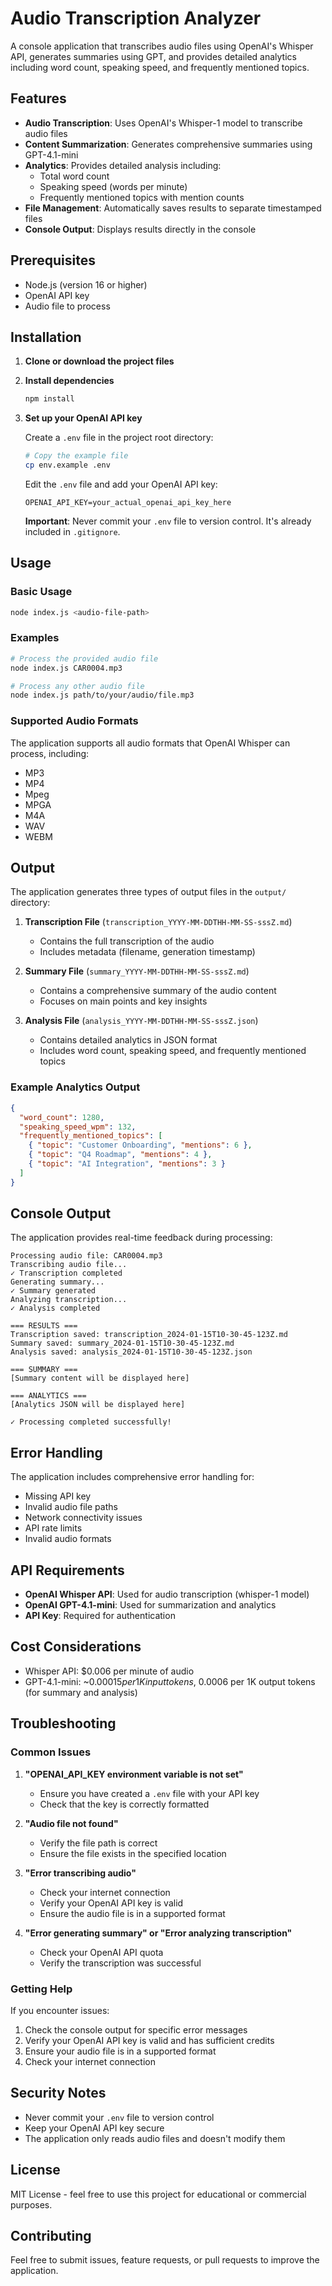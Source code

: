 # Audio Transcription Analyzer

A console application that transcribes audio files using OpenAI's Whisper API, generates summaries using GPT, and provides detailed analytics including word count, speaking speed, and frequently mentioned topics.

## Features

- **Audio Transcription**: Uses OpenAI's Whisper-1 model to transcribe audio files
- **Content Summarization**: Generates comprehensive summaries using GPT-4.1-mini
- **Analytics**: Provides detailed analysis including:
  - Total word count
  - Speaking speed (words per minute)
  - Frequently mentioned topics with mention counts
- **File Management**: Automatically saves results to separate timestamped files
- **Console Output**: Displays results directly in the console

## Prerequisites

- Node.js (version 16 or higher)
- OpenAI API key
- Audio file to process

## Installation

1. **Clone or download the project files**

2. **Install dependencies**
   ```bash
   npm install
   ```

3. **Set up your OpenAI API key**
   
   Create a `.env` file in the project root directory:
   ```bash
   # Copy the example file
   cp env.example .env
   ```
   
   Edit the `.env` file and add your OpenAI API key:
   ```
   OPENAI_API_KEY=your_actual_openai_api_key_here
   ```
   
   **Important**: Never commit your `.env` file to version control. It's already included in `.gitignore`.

## Usage

### Basic Usage

```bash
node index.js <audio-file-path>
```

### Examples

```bash
# Process the provided audio file
node index.js CAR0004.mp3

# Process any other audio file
node index.js path/to/your/audio/file.mp3
```

### Supported Audio Formats

The application supports all audio formats that OpenAI Whisper can process, including:
- MP3
- MP4
- Mpeg
- MPGA
- M4A
- WAV
- WEBM

## Output

The application generates three types of output files in the `output/` directory:

1. **Transcription File** (`transcription_YYYY-MM-DDTHH-MM-SS-sssZ.md`)
   - Contains the full transcription of the audio
   - Includes metadata (filename, generation timestamp)

2. **Summary File** (`summary_YYYY-MM-DDTHH-MM-SS-sssZ.md`)
   - Contains a comprehensive summary of the audio content
   - Focuses on main points and key insights

3. **Analysis File** (`analysis_YYYY-MM-DDTHH-MM-SS-sssZ.json`)
   - Contains detailed analytics in JSON format
   - Includes word count, speaking speed, and frequently mentioned topics

### Example Analytics Output

```json
{
  "word_count": 1280,
  "speaking_speed_wpm": 132,
  "frequently_mentioned_topics": [
    { "topic": "Customer Onboarding", "mentions": 6 },
    { "topic": "Q4 Roadmap", "mentions": 4 },
    { "topic": "AI Integration", "mentions": 3 }
  ]
}
```

## Console Output

The application provides real-time feedback during processing:

```
Processing audio file: CAR0004.mp3
Transcribing audio file...
✓ Transcription completed
Generating summary...
✓ Summary generated
Analyzing transcription...
✓ Analysis completed

=== RESULTS ===
Transcription saved: transcription_2024-01-15T10-30-45-123Z.md
Summary saved: summary_2024-01-15T10-30-45-123Z.md
Analysis saved: analysis_2024-01-15T10-30-45-123Z.json

=== SUMMARY ===
[Summary content will be displayed here]

=== ANALYTICS ===
[Analytics JSON will be displayed here]

✓ Processing completed successfully!
```

## Error Handling

The application includes comprehensive error handling for:
- Missing API key
- Invalid audio file paths
- Network connectivity issues
- API rate limits
- Invalid audio formats

## API Requirements

- **OpenAI Whisper API**: Used for audio transcription (whisper-1 model)
- **OpenAI GPT-4.1-mini**: Used for summarization and analytics
- **API Key**: Required for authentication

## Cost Considerations

- Whisper API: $0.006 per minute of audio
- GPT-4.1-mini: ~$0.00015 per 1K input tokens, ~$0.0006 per 1K output tokens (for summary and analysis)

## Troubleshooting

### Common Issues

1. **"OPENAI_API_KEY environment variable is not set"**
   - Ensure you have created a `.env` file with your API key
   - Check that the key is correctly formatted

2. **"Audio file not found"**
   - Verify the file path is correct
   - Ensure the file exists in the specified location

3. **"Error transcribing audio"**
   - Check your internet connection
   - Verify your OpenAI API key is valid
   - Ensure the audio file is in a supported format

4. **"Error generating summary" or "Error analyzing transcription"**
   - Check your OpenAI API quota
   - Verify the transcription was successful

### Getting Help

If you encounter issues:
1. Check the console output for specific error messages
2. Verify your OpenAI API key is valid and has sufficient credits
3. Ensure your audio file is in a supported format
4. Check your internet connection

## Security Notes

- Never commit your `.env` file to version control
- Keep your OpenAI API key secure
- The application only reads audio files and doesn't modify them

## License

MIT License - feel free to use this project for educational or commercial purposes.

## Contributing

Feel free to submit issues, feature requests, or pull requests to improve the application. 